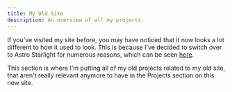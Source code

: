 ```yaml
---
title: My Old Site
description: An overview of all my projects
---
```


If you've visited my site before, you may have noticed that it now looks a lot different to how it used to look. This is because I've decided to switch over to Astro Starlight for numerous reasons, which can be seen [here](/projects/web-history).

This section is where I'm putting all of my old projects related to my old site, that aren't really relevant anymore to have in the Projects section on this new site.